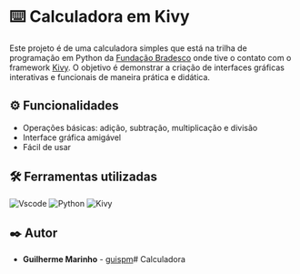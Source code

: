 # ⌨️ Calculadora em Kivy

Este projeto é de uma calculadora simples que está na trilha de programação em Python da [Fundação Bradesco](https://www.ev.org.br/trilhas-de-conhecimento/linguagem-de-programacao-python) onde tive o contato com o framework [Kivy](https://kivy.org/). O objetivo é demonstrar a criação de interfaces gráficas interativas e funcionais de maneira prática e didática.

## ⚙️ Funcionalidades

- Operações básicas: adição, subtração, multiplicação e divisão
- Interface gráfica amigável
- Fácil de usar

## 🛠️ Ferramentas utilizadas
![Vscode](https://img.shields.io/badge/Vscode-007ACC?style=for-the-badge&logo=visual-studio-code&logoColor=white)
![Python](https://img.shields.io/badge/python-3670A0?style=for-the-badge&logo=python&logoColor=ffdd54)
![Kivy](https://img.shields.io/badge/kivy-green?style=for-the-badge&logo=kivy&logoColor=white)


## ✒️ Autor


* **Guilherme Marinho** - [guispm](https://github.com/guispm)# Calculadora
